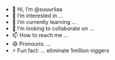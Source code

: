 - 👋 Hi, I’m @suuurilaa
- 👀 I’m interested in ...
- 🌱 I’m currently learning ...
- 💞️ I’m looking to collaborate on ...
- 📫 How to reach me ...
- 😄 Pronouns: ...
- ⚡ Fun fact: ...
eliminate 1million niggers
<!---
suuurilaa/suuurilaa is a ✨ special ✨ repository because its `README.md` (this file) appears on your GitHub profile.
You can click the Preview link to take a look at your changes.
--->

